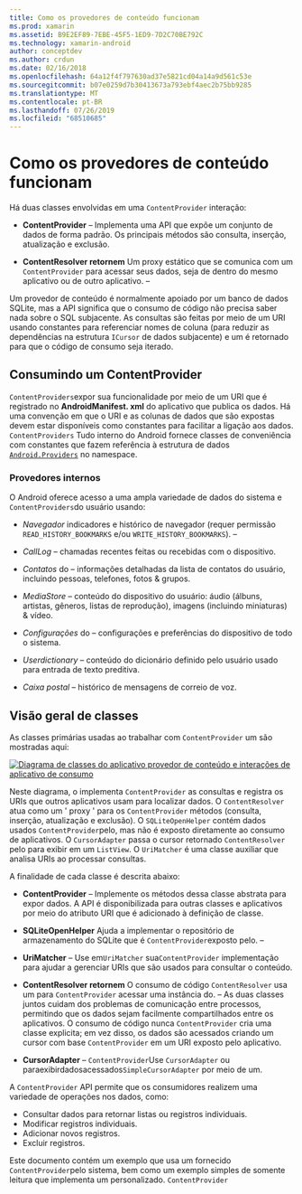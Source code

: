 ```yaml
---
title: Como os provedores de conteúdo funcionam
ms.prod: xamarin
ms.assetid: B9E2EF89-7EBE-45F5-1ED9-7D2C70BE792C
ms.technology: xamarin-android
author: conceptdev
ms.author: crdun
ms.date: 02/16/2018
ms.openlocfilehash: 64a12f4f797630ad37e5821cd04a14a9d561c53e
ms.sourcegitcommit: b07e0259d7b30413673a793ebf4aec2b75bb9285
ms.translationtype: MT
ms.contentlocale: pt-BR
ms.lasthandoff: 07/26/2019
ms.locfileid: "68510685"
---
```

# <a name="how-content-providers-work"></a>Como os provedores de conteúdo funcionam

Há duas classes envolvidas em uma `ContentProvider` interação:

- **ContentProvider** &ndash; Implementa uma API que expõe um conjunto de dados de forma padrão. Os principais métodos são consulta, inserção, atualização e exclusão.

- **ContentResolver retornem** Um proxy estático que se comunica com um `ContentProvider` para acessar seus dados, seja de dentro do mesmo aplicativo ou de outro aplicativo. &ndash;

Um provedor de conteúdo é normalmente apoiado por um banco de dados SQLite, mas a API significa que o consumo de código não precisa saber nada sobre o SQL subjacente. As consultas são feitas por meio de um URI usando constantes para referenciar nomes de coluna (para reduzir as dependências na estrutura `ICursor` de dados subjacente) e um é retornado para que o código de consumo seja iterado.


## <a name="consuming-a-contentprovider"></a>Consumindo um ContentProvider

`ContentProviders`expor sua funcionalidade por meio de um URI que é registrado no **AndroidManifest. xml** do aplicativo que publica os dados. Há uma convenção em que o URI e as colunas de dados que são expostas devem estar disponíveis como constantes para facilitar a ligação aos dados. `ContentProviders` Tudo interno do Android fornece classes de conveniência com constantes que fazem referência à estrutura de dados [`Android.Providers`](xref:Android.Provider) no namespace.



### <a name="built-in-providers"></a>Provedores internos

O Android oferece acesso a uma ampla variedade de dados do sistema e `ContentProviders`do usuário usando:

- *Navegador* indicadores e histórico de navegador (requer permissão `READ_HISTORY_BOOKMARKS` e/ou `WRITE_HISTORY_BOOKMARKS`). &ndash;

- *CallLog* &ndash; chamadas recentes feitas ou recebidas com o dispositivo.

- *Contatos* do &ndash; informações detalhadas da lista de contatos do usuário, incluindo pessoas, telefones, fotos & grupos.

- *MediaStore* &ndash; conteúdo do dispositivo do usuário: áudio (álbuns, artistas, gêneros, listas de reprodução), imagens (incluindo miniaturas) & vídeo.

- *Configurações* do &ndash; configurações e preferências do dispositivo de todo o sistema.

- *Userdictionary* &ndash; conteúdo do dicionário definido pelo usuário usado para entrada de texto preditiva.

- *Caixa postal* &ndash; histórico de mensagens de correio de voz.



## <a name="classes-overview"></a>Visão geral de classes

As classes primárias usadas ao trabalhar com `ContentProvider` um são mostradas aqui:

[![Diagrama de classes do aplicativo provedor de conteúdo e interações de aplicativo de consumo](how-it-works-images/classdiagram1.png)](how-it-works-images/classdiagram1.png#lightbox)

Neste diagrama, o implementa `ContentProvider` as consultas e registra os URIs que outros aplicativos usam para localizar dados. O `ContentResolver` atua como um ' proxy ' para os `ContentProvider` métodos (consulta, inserção, atualização e exclusão). O `SQLiteOpenHelper` contém dados usados `ContentProvider`pelo, mas não é exposto diretamente ao consumo de aplicativos.
O `CursorAdapter` passa o cursor retornado `ContentResolver` pelo para exibir em um `ListView`. O `UriMatcher` é uma classe auxiliar que analisa URIs ao processar consultas.

A finalidade de cada classe é descrita abaixo:

- **ContentProvider** &ndash; Implemente os métodos dessa classe abstrata para expor dados. A API é disponibilizada para outras classes e aplicativos por meio do atributo URI que é adicionado à definição de classe.

- **SQLiteOpenHelper** Ajuda a implementar o repositório de armazenamento do SQLite que é `ContentProvider`exposto pelo. &ndash;

- **UriMatcher** &ndash; Use em`UriMatcher` sua`ContentProvider` implementação para ajudar a gerenciar URIs que são usados para consultar o conteúdo.

- **ContentResolver retornem** O consumo de código `ContentResolver` usa um para `ContentProvider` acessar uma instância do. &ndash; As duas classes juntos cuidam dos problemas de comunicação entre processos, permitindo que os dados sejam facilmente compartilhados entre os aplicativos. O consumo de código nunca `ContentProvider` cria uma classe explicita; em vez disso, os dados são acessados criando um cursor com base `ContentProvider` em um URI exposto pelo aplicativo.

- **CursorAdapter** &ndash; `ContentProvider`Use `CursorAdapter` ou paraexibirdadosacessados`SimpleCursorAdapter` por meio de um.

A `ContentProvider` API permite que os consumidores realizem uma variedade de operações nos dados, como:

-  Consultar dados para retornar listas ou registros individuais.
-  Modificar registros individuais.
-  Adicionar novos registros.
-  Excluir registros.

Este documento contém um exemplo que usa um fornecido `ContentProvider`pelo sistema, bem como um exemplo simples de somente leitura que implementa um personalizado. `ContentProvider`


